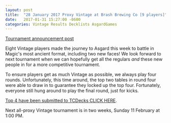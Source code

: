 ```yaml
---
layout: post
title:  "28 January 2017 Proxy Vintage at Brash Brewing Co [9 players]"
date:   2017-01-31 15:27:00 -0600
categories: Vintage Results Decklists AsgardGames
---
```

[Tournament announcement post](http://themanadrain.com/topic/953/28-january-2017-fortnightly-vintage-at-asgard-games-w-beer)

Eight Vintage players made the journey to Asgard this week to battle in Magic's most ancient format, including two new faces! We look forward to next tournament when we can hopefully get all the regulars *and* these new people in for a more competitive tournament.

To ensure players get as much Vintage as possible, we always play four rounds. Unfortunately, this time around, the top two tables in round four were able to draw in to guarantee they locked up the top four. Fortunately, everyone still hung around to play the final round, just for kicks.

[Top 4 have been submitted to TCDecks CLICK HERE](http://www.tcdecks.net/deck.php?id=21975). 

Next all-proxy Vintage tournament is in two weeks, Sunday 11 February at 1:00 PM.